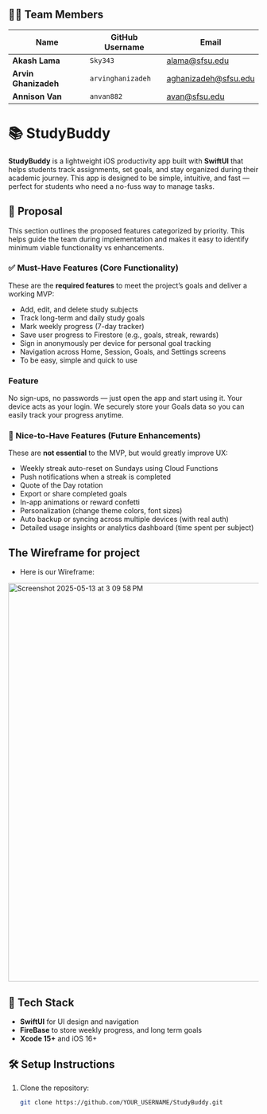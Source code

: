 ## 🧑‍💻 Team Members

| Name              | GitHub Username     | Email                    |
|-------------------|---------------------|---------------------------|
| **Akash Lama**         | `Sky343`            | alama@sfsu.edu            |
| **Arvin Ghanizadeh** | `arvinghanizadeh` | aghanizadeh@sfsu.edu     |
| **Annison Van**   | `anvan882`          | avan@sfsu.edu             |


# 📚 StudyBuddy

**StudyBuddy** is a lightweight iOS productivity app built with **SwiftUI** that helps students track assignments, set goals, and stay organized during their academic journey. This app is designed to be simple, intuitive, and fast — perfect for students who need a no-fuss way to manage tasks.


## 🧾 Proposal

This section outlines the proposed features categorized by priority. This helps guide the team during implementation and makes it easy to identify minimum viable functionality vs enhancements.

### ✅ Must-Have Features (Core Functionality)
These are the **required features** to meet the project’s goals and deliver a working MVP:
- Add, edit, and delete study subjects
- Track long-term and daily study goals
- Mark weekly progress (7-day tracker)
- Save user progress to Firestore (e.g., goals, streak, rewards)
- Sign in anonymously per device for personal goal tracking
- Navigation across Home, Session, Goals, and Settings screens
- To be easy, simple and quick to use

### Feature
No sign-ups, no passwords — just open the app and start using it. Your device acts as your login. We securely store your Goals data so you can easily track your progress anytime.

### 🌟 Nice-to-Have Features (Future Enhancements)
These are **not essential** to the MVP, but would greatly improve UX:
- Weekly streak auto-reset on Sundays using Cloud Functions
- Push notifications when a streak is completed
- Quote of the Day rotation
- Export or share completed goals
- In-app animations or reward confetti
- Personalization (change theme colors, font sizes)
- Auto backup or syncing across multiple devices (with real auth)
- Detailed usage insights or analytics dashboard (time spent per subject)
  
## The Wireframe for project

- Here is our Wireframe:
<img width="800" alt="Screenshot 2025-05-13 at 3 09 58 PM" src="https://github.com/user-attachments/assets/b9f17abf-4174-4f0b-867d-ec738c90e532" />



## 📱 Tech Stack

- **SwiftUI** for UI design and navigation
- **FireBase** to store weekly progress, and long term goals
- **Xcode 15+** and iOS 16+

## 🛠 Setup Instructions

1. Clone the repository:
   ```bash
   git clone https://github.com/YOUR_USERNAME/StudyBuddy.git
   
